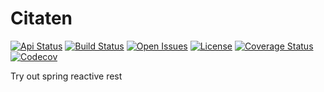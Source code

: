 # Citaten

[![Api Status](https://img.shields.io/badge/dynamic/json?color=4c1&label=rest&query=%24.status&url=https%3A%2F%2Fcitaten.odee.net%2Factuator%2F/health)](https://citaten.odee.net/)
[![Build Status](https://travis-ci.com/bhuism/citaten.svg?branch=master)](https://travis-ci.com/bhuism/citaten)
[![Open Issues](https://img.shields.io/github/issues/bhuism/citaten.svg)](https://github.com/bhuism/citaten/issues)
[![License](https://img.shields.io/github/license/bhuism/citaten.svg?color=4c1)]()
[![Coverage Status](https://coveralls.io/repos/github/bhuism/citaten/badge.svg?branch=master)](https://coveralls.io/github/bhuism/citaten?branch=master)
[![Codecov](https://codecov.io/gh/bhuism/citaten/branch/master/graph/badge.svg)](https://codecov.io/gh/bhuism/citaten)

Try out spring reactive rest
